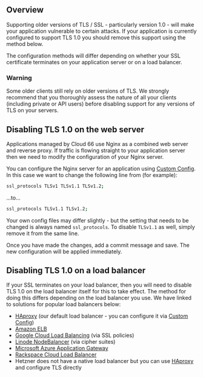 ## Overview

Supporting older versions of TLS / SSL - particularly version 1.0 - will make your application vulnerable to certain attacks. If your application is currently configured to support TLS 1.0 you should remove this support using the method below.

The configuration methods will differ depending on whether your SSL certificate terminates on your application server or on a load balancer.

### Warning

Some older clients still rely on older versions of TLS. We strongly recommend that you thoroughly assess the nature of all your clients (including private or API users) before disabling support for any versions of TLS on your servers. 

## Disabling TLS 1.0 on the web server

Applications managed by Cloud 66 use Nginx as a combined web server and reverse proxy.  If traffic is flowing straight to your application server then we need to modify the configuration of your Nginx server.

You can configure the Nginx server for an application using [Custom Config](/{{page.collection}}/tutorials/custom-config.html). In this case we want to change the following line from (for example):

```bash
ssl_protocols TLSv1 TLSv1.1 TLSv1.2;
```

...to...

```bash
ssl_protocols TLSv1.1 TLSv1.2;
```

Your own config files may differ slightly - but the setting that needs to be changed is always named `ssl_protocols`. To disable `TLSv1.1` as well, simply remove it from the same line.

Once you have made the changes, add a commit message and save. The new configuration will be applied immediately. 

## Disabling TLS 1.0 on a load balancer

If your SSL terminates on your load balancer, then you will need to disable TLS 1.0 on the load balancer itself for this to take effect. The method for doing this differs depending on the load balancer you use. We have linked to solutions for popular load balancers below:

- [HAproxy](https://www.haproxy.com/documentation/aloha/9-5/traffic-management/lb-layer7/tls/) (our default load balancer - you can configure it via [Custom Config](/{{page.collection}}/how-to-guides/deployment/haproxy.html))
- [Amazon ELB](https://docs.aws.amazon.com/elasticloadbalancing/latest/application/create-https-listener.html#describe-ssl-policies.)
- [Google Cloud Load Balancing](https://cloud.google.com/load-balancing/docs/use-ssl-policies) (via SSL policies)
- [Linode NodeBalancer](https://www.linode.com/docs/platform/nodebalancer/nodebalancer-reference-guide/#tls-cipher-suites) (via cipher suites)
- [Microsoft Azure Application Gateway](https://docs.microsoft.com/en-us/azure/application-gateway/ssl-overview)
- [Rackspace Cloud Load Balancer](https://docs.microsoft.com/en-us/azure/application-gateway/ssl-overview)
- Hetzner does not have a native load balancer but you can use [HAproxy](https://community.hetzner.com/tutorials/howto-highly-available-load-balancer-hetzner-cloud-ansible) and configure TLS directly